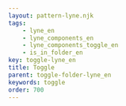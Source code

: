 ```yaml
---
layout: pattern-lyne.njk
tags: 
    - lyne_en
    - lyne_components_en
    - lyne_components_toggle_en
    - is_in_folder_en
key: toggle-lyne_en
title: Toggle
parent: toggle-folder-lyne_en
keywords: toggle
order: 700
---
```

